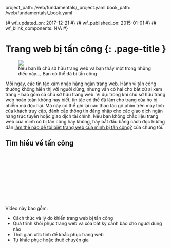 project_path: /web/fundamentals/_project.yaml
book_path: /web/fundamentals/_book.yaml

{# wf_updated_on: 2017-12-21 #}
{# wf_published_on: 2015-01-01 #}
{# wf_blink_components: N/A #}

# Trang web bị tấn công {: .page-title }

<figure class="attempt-right">
  <img src="images/hacked-examples.gif">
  <figcaption>
    Nếu bạn là chủ sở hữu trang web và bạn thấy một trong những điều này..., Bạn có thể đã bị tấn công
  </figcaption>
</figure>

Mỗi ngày, các tin tặc xâm nhập hàng ngàn trang web. Hành vi tấn công thường không hiển thị với người dùng, nhưng vẫn có hại cho bất cứ ai xem trang - bao gồm cả chủ sở hữu trang web. Ví dụ: trong khi chủ sở hữu trang web hoàn toàn không hay biết, tin tặc có thể đã làm cho trang của họ bị nhiễm mã độc hại. Mã này có thể ghi lại các thao tác gõ phím trên máy tính của khách truy cập, đánh cắp thông tin đăng nhập cho các giao dịch ngân hàng trực tuyến hoặc giao dịch tài chính. Nếu bạn không chắc liệu trang web của mình có bị tấn công hay không, hãy bắt đầu bằng cách đọc hướng dẫn <a href="/web/fundamentals/security/hacked/how_do_I_know_if_site_hacked">làm thế nào để tôi biết trang web của mình bị tấn công?</a> của chúng tôi.


## Tìm hiểu về tấn công

<div class="video-wrapper">
  <iframe class="devsite-embedded-youtube-video" data-video-id="mbJvL61DOZg"
          data-autohide="1" data-showinfo="0" frameborder="0" allowfullscreen>
  </iframe>
</div>

Video này bao gồm:


* Cách thức và lý do khiến trang web bị tấn công
* Quá trình khôi phục trang web và xóa bất kỳ cảnh báo cho người dùng nào
* Thời gian ước tính để khắc phục trang web
* Tự khắc phục hoặc thuê chuyên gia
